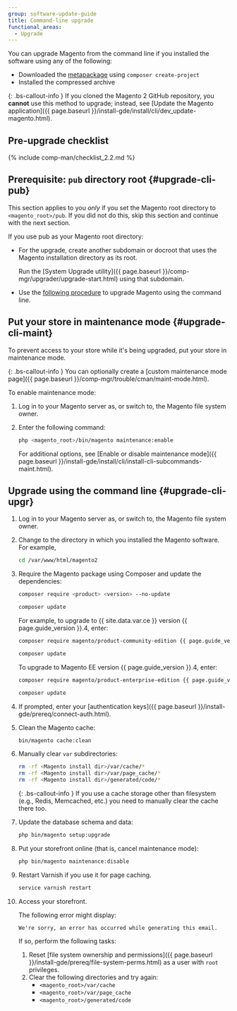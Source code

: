 ```yaml
---
group: software-update-guide
title: Command-line upgrade
functional_areas:
  - Upgrade
---
```


You can upgrade Magento from the command line if you installed the software using any of the following:

* Downloaded the [metapackage](https://glossary.magento.com/metapackage) using `composer create-project`
* Installed the compressed archive

{: .bs-callout-info }
If you cloned the Magento 2 GitHub repository, you **cannot** use this method to upgrade; instead, see [Update the Magento application]({{ page.baseurl }}/install-gde/install/cli/dev_update-magento.html).

## Pre-upgrade checklist

{% include comp-man/checklist_2.2.md %}

## Prerequisite: `pub` directory root {#upgrade-cli-pub}

This section applies to you *only* if you set the Magento root directory to `<magento_root>/pub`.
If you did not do this, skip this section and continue with the next section.

If you use pub as your Magento root directory:

* For the upgrade, create another subdomain or docroot that uses the Magento installation directory as its root.

  Run the [System Upgrade utility]({{ page.baseurl }}/comp-mgr/upgrader/upgrade-start.html) using that subdomain.
* Use the [following procedure](#upgrade-cli-upgr) to upgrade Magento using the command line.

## Put your store in maintenance mode {#upgrade-cli-maint}

To prevent access to your store while it's being upgraded, put your store in maintenance mode.

{: .bs-callout-info }
You can optionally create a [custom maintenance mode page]({{ page.baseurl }}/comp-mgr/trouble/cman/maint-mode.html).

To enable maintenance mode:

1. Log in to your Magento server as, or switch to, the Magento file system owner.

1. Enter the following command:

   ```bash
   php <magento_root>/bin/magento maintenance:enable
   ```

   For additional options, see [Enable or disable maintenance mode]({{ page.baseurl }}/install-gde/install/cli/install-cli-subcommands-maint.html).

## Upgrade using the command line {#upgrade-cli-upgr}

1. Log in to your Magento server as, or switch to, the Magento file system owner.

1. Change to the directory in which you installed the Magento software. For example,

   ```bash
   cd /var/www/html/magento2
   ```

1. Require the Magento package using Composer and update the dependencies:

   ```bash
   composer require <product> <version> --no-update
   ```

   ```bash
   composer update
   ```

   For example, to upgrade to {{ site.data.var.ce }} version {{ page.guide_version }}.4, enter:

   ```bash
   composer require magento/product-community-edition {{ page.guide_version }}.4 --no-update
   ```

   ```bash
   composer update
   ```

   To upgrade to Magento EE version {{ page.guide_version }}.4, enter:

   ```bash
   composer require magento/product-enterprise-edition {{ page.guide_version }}.4 --no-update
   ```

   ```bash
   composer update
   ```

1. If prompted, enter your [authentication keys]({{ page.baseurl }}/install-gde/prereq/connect-auth.html).

1. Clean the Magento cache:

   ```bash
   bin/magento cache:clean
   ```

1. Manually clear `var` subdirectories:

   ```bash
   rm -rf <Magento install dir>/var/cache/*
   rm -rf <Magento install dir>/var/page_cache/*
   rm -rf <Magento install dir>/generated/code/*
   ```

   {: .bs-callout-info }
   If you use a cache storage other than filesystem (e.g., Redis, Memcached, etc.) you need to manually clear the cache there too.

1. Update the database schema and data:

   ```bash
   php bin/magento setup:upgrade
   ```

1. Put your storefront online (that is, cancel maintenance mode):

   ```bash
   php bin/magento maintenance:disable
   ```

1. Restart Varnish if you use it for page caching.

   ```bash
   service varnish restart
   ```

1. Access your storefront.

   The following error might display:

   ```terminal
   We're sorry, an error has occurred while generating this email.
   ```

   If so, perform the following tasks:

   1. Reset [file system ownership and permissions]({{ page.baseurl }}/install-gde/prereq/file-system-perms.html) as a user with `root` privileges.
   2. Clear the following directories and try again:
      * `<magento_root>/var/cache`
	  * `<magento_root>/var/page_cache`
	  * `<magento_root>/generated/code`
